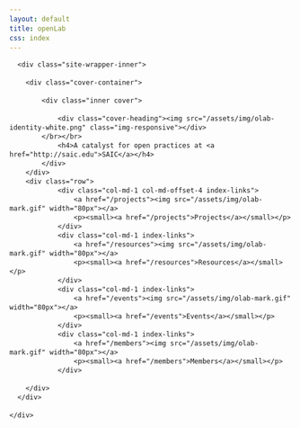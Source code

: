 ```yaml
---
layout: default
title: openLab
css: index
---
```


<div class="site-wrapper">

      <div class="site-wrapper-inner">

        <div class="cover-container">

        	<div class="inner cover">
        		
            	<div class="cover-heading"><img src="/assets/img/olab-identity-white.png" class="img-responsive"></div>
            </br></br>
            	<h4>A catalyst for open practices at <a href="http://saic.edu">SAIC</a></h4>
          	</div>
        </div>
        <div class="row">
	         	<div class="col-md-1 col-md-offset-4 index-links">
	         		<a href="/projects"><img src="/assets/img/olab-mark.gif" width="80px"></a>
	         		<p><small><a href="/projects">Projects</a></small></p>
	         	</div>
	         	<div class="col-md-1 index-links">
	         		<a href="/resources"><img src="/assets/img/olab-mark.gif" width="80px"></a>
	         		<p><small><a href="/resources">Resources</a></small></p>
	         	</div>
	         	<div class="col-md-1 index-links">
	         		<a href="/events"><img src="/assets/img/olab-mark.gif" width="80px"></a>
	         		<p><small><a href="/events">Events</a></small></p>
	         	</div>
	         	<div class="col-md-1 index-links">
	         		<a href="/members"><img src="/assets/img/olab-mark.gif" width="80px"></a>
	         		<p><small><a href="/members">Members</a></small></p>
	         	</div>

		</div>
      </div>

    </div>


